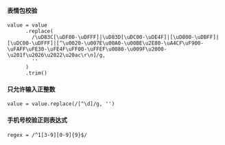 #### 表情包校验

```git
value = value
      .replace(
        /\uD83C[\uDF00-\uDFFF]|\uD83D[\uDC00-\uDE4F]|[\uD800-\uDBFF]|[\uDC00-\uDFFF]|[^\u0020-\u007E\u00A0-\u00BE\u2E80-\uA4CF\uF900-\uFAFF\uFE30-\uFE4F\uFF00-\uFFEF\u0080-\u009F\u2000-\u201f\u2026\u2022\u20ac\r\n]/g,
        ''
      )
      .trim()
```

#### 只允许输入正整数

```git
value = value.replace(/[^\d]/g, '')
```

#### 手机号校验正则表达式

```git
regex = /^1[3-9][0-9]{9}$/
```
